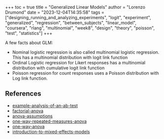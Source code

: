 +++
toc = true
title = "Generalized Linear Models"
author = "Lorenzo Drumond"
date = "2023-12-04T14:35:58"
tags = ["designing_running_and_analyzing_experiments",  "logit",  "experiment",  "generalized",  "regression",  "between_subjects",  "linear_model",  "coursera",  "rlang",  "multinomial",  "week8",  "design",  "theory",  "poisson",  "test",  "statistics"]
+++


A few facts about GLM:
- Nominal logistic regression is also called multinomial logistic regression. This has a multinomial distribution with logit link function
- Ordinal Logistic regression for Likert responses has a multinomial distribution with cumulative logit link function
- Poisson regression for count responses uses a Poisson distribution with Log link function.

## References
- [example-analysis-of-an-ab-test](/wiki/example-analysis-of-an-ab-test/)
- [factorial-anova](/wiki/factorial-anova/)
- [anova-assumptions](/wiki/anova-assumptions/)
- [one-way-repeated-measures-anova](/wiki/one-way-repeated-measures-anova/)
- [one-way-anova](/wiki/one-way-anova/)
- [introduction-to-mixed-effects-models](/wiki/introduction-to-mixed-effects-models/)
